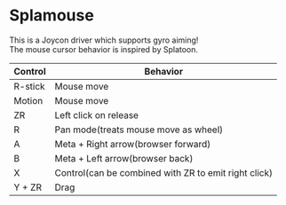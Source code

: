 # Splamouse

This is a Joycon driver which supports gyro aiming!  
The mouse cursor behavior is inspired by Splatoon.

| Control | Behavior                                             |
|---------|------------------------------------------------------|
| R-stick | Mouse move                                           |
| Motion  | Mouse move                                           |
| ZR      | Left click on release                                |
| R       | Pan mode(treats mouse move as wheel)                 |
| A       | Meta + Right arrow(browser forward)                  |
| B       | Meta + Left arrow(browser back)                      |
| X       | Control(can be combined with ZR to emit right click) |
| Y + ZR  | Drag                                                 |

